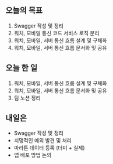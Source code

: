 ## 오늘의 목표
1. Swagger 작성 및 정리
2. 워치, 모바일 통신 코드 서비스 로직 분리
3. 워치, 모바일, 서버 통신 흐름 설계 및 구체화
4. 워치, 모바일, 서버 통신 흐름 문서화 및 공유

## 오늘 한 일
1. 워치, 모바일, 서버 통신 흐름 설계 및 구체화
2. 워치, 모바일, 서버 통신 흐름 문서화 및 공유
3. 팀 노션 정리

## 내일은
- Swagger 작성 및 정리
- 치명적인 예외 발견 및 처리
- 마라톤 데이터 등록 (더미 + 실제)
- 앱 배포 방법 논의